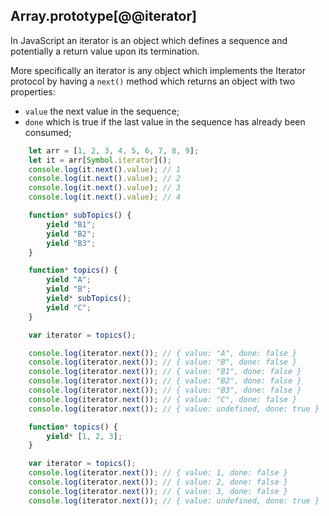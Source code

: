 ## Array.prototype[@@iterator]

In JavaScript an iterator is an object which defines a sequence and potentially a return value upon its termination.

More specifically an iterator is any object which implements the Iterator protocol by having a `next()` method which returns an object with two properties:

- `value` the next value in the sequence;
- `done` which is true if the last value in the sequence has already been consumed;

```js
    let arr = [1, 2, 3, 4, 5, 6, 7, 8, 9];
    let it = arr[Symbol.iterator]();
    console.log(it.next().value); // 1
    console.log(it.next().value); // 2
    console.log(it.next().value); // 3
    console.log(it.next().value); // 4

    function* subTopics() {
        yield "B1";
        yield "B2";
        yield "B3";
    }

    function* topics() {
        yield "A";
        yield "B";
        yield* subTopics();
        yield "C";
    }

    var iterator = topics();

    console.log(iterator.next()); // { value: "A", done: false }
    console.log(iterator.next()); // { value: "B", done: false }
    console.log(iterator.next()); // { value: "B1", done: false }
    console.log(iterator.next()); // { value: "B2", done: false }
    console.log(iterator.next()); // { value: "B3", done: false }
    console.log(iterator.next()); // { value: "C", done: false }
    console.log(iterator.next()); // { value: undefined, done: true }

    function* topics() {
        yield* [1, 2, 3];
    }

    var iterator = topics();
    console.log(iterator.next()); // { value: 1, done: false }
    console.log(iterator.next()); // { value: 2, done: false }
    console.log(iterator.next()); // { value: 3, done: false }
    console.log(iterator.next()); // { value: undefined, done: true }
```
